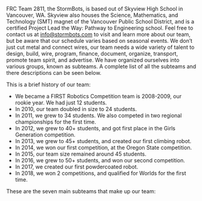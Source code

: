<!-----
title: Content
----->
FRC Team 2811, the StormBots, is based out of Skyview High School in Vancouver, 
WA. Skyview also houses the Science, Mathematics, and Technology (SMT) magnet 
of the Vancouver Public School District, and is a certified Project Lead the 
Way: Pathway to Engineering school. Feel free to contact us at 
info@stormbots.com to visit and learn more about our team, but be aware that 
our schedule varies based on seasonal events. We don’t just cut metal and 
connect wires, our team needs a wide variety of talent to design, build, wire, 
program, finance, document, organize, transport, promote team spirit, and 
advertise. We have organized ourselves into various groups, known as subteams. 
A complete list of all the subteams and there descriptions can be seen below.

This is a brief history of our team:

* We became a FIRST Robotics Competition team is 2008-2009, our rookie year. We 
had just 12 students.
* In 2010, our team doubled in size to 24 students.
* In 2011, we grew to 34 students. We also competed in two regional 
championships for the first time.
* In 2012, we grew to 40+ students, and got first place in the Girls Generation 
competition.
* In 2013, we grew to 45+ students, and created our first climbing robot.
* In 2014, we won our first competition, at the Oregon State competition.
* In 2015, our team size remained around 45 students.
* In 2016, we grew to 50+ students, and won our second competition.
* In 2017, we created our first powdercoated robot.
* In 2018, we won 2 competitions, and qualified for Worlds for the first time.

These are the seven main subteams that make up our team: